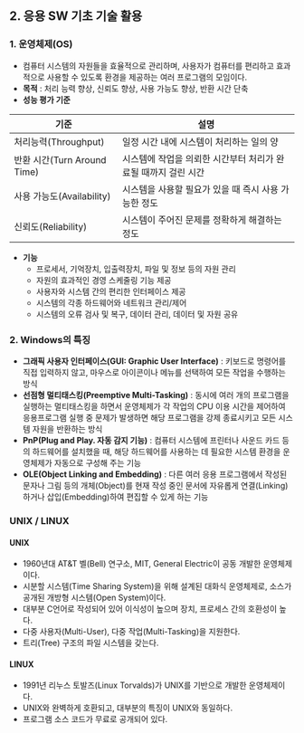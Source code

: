 ## 2. 응용 SW 기초 기술 활용

### 1. 운영체제(OS)
- 컴퓨터 시스템의 자원들을 효율적으로 관리하며, 사용자가 컴퓨터를 편리하고 효과적으로 사용할 수 있도록 환경을 제공하는 여러 프로그램의 모임이다.
- **목적** : 처리 능력 향상, 신뢰도 향상, 사용 가능도 향상, 반환 시간 단축
- **성능 평가 기준**

| 기준 | 설명 |
|---|---|
| 처리능력(Throughput) | 일정 시간 내에 시스템이 처리하는 일의 양 |
| 반환 시간(Turn Around Time)  | 시스템에 작업을 의뢰한 시간부터 처리가 완료될 때까지 걸린 시간 |
| 사용 가능도(Availability) | 시스템을 사용할 필요가 있을 때 즉시 사용 가능한 정도 |
| 신뢰도(Reliability) | 시스템이 주어진 문제를 정확하게 해결하는 정도 |

- **기능** 
  - 프로세서, 기억장치, 입출력장치, 파일 및 정보 등의 자원 관리
  - 자원의 효과적인 경영 스케줄링 기능 제공
  - 사용자와 시스템 간의 편리한 인터페이스 제공
  - 시스템의 각종 하드웨어와 네트워크 관리/제어
  - 시스템의 오류 검사 및 복구, 데이터 관리, 데이터 및 자원 공유

### 2. Windows의 특징
- **그래픽 사용자 인터페이스(GUI: Graphic User Interface)** : 키보드로 명령어를 직접 입력하지 않고, 마우스로 아이콘이나 메뉴를 선택하여 모든 작업을 수행하는 방식
- **선점형 멀티태스킹(Preemptive Multi-Tasking)** : 동시에 여러 개의 프로그램을 실행하는 멀티태스킹을 하면서 운영체제가 각 작업의 CPU 이용 시간을 제어하여 응용프로그램 실행 중 문제가 발생하면 해당 프로그램을 강제 종료시키고 모든 시스템 자원을 반환하는 방식
- **PnP(Plug and Play. 자동 감지 기능)** : 컴퓨터 시스템에 프린터나 사운드 카드 등의 하드웨어를 설치했을 때, 해당 하드웨어를 사용하는 데 필요한 시스템 환경을 운영체제가 자동으로 구성해 주는 기능
- **OLE(Object Linking and Embedding)** : 다른 여러 응용 프로그램에서 작성된 문자나 그림 등의 개체(Object)를 현재 작성 중인 문서에 자유롭게 연결(Linking)하거나 삽입(Embedding)하여 편집할 수 있게 하는 기능 


### UNIX / LINUX
#### UNIX
- 1960년대 AT&T 벨(Bell) 연구소, MIT, General Electric이 공동 개발한 운영체제이다.
- 시분할 시스템(Time Sharing System)을 위해 설계된 대화식 운영체제로, 소스가 공개된 개방형 시스템(Open System)이다.
- 대부분 C언어로 작성되어 있어 이식성이 높으며 장치, 프로세스 간의 호환성이 높다.
- 다중 사용자(Multi-User), 다중 작업(Multi-Tasking)을 지원한다.
- 트리(Tree) 구조의 파일 시스템을 갖는다.

#### LINUX
- 1991년 리누스 토발즈(Linux Torvalds)가 UNIX를 기반으로 개발한 운영체제이다.
- UNIX와 완벽하게 호환되고, 대부분의 특징이 UNIX와 동일하다.
- 프로그램 소스 코드가 무료로 공개되어 있다.
